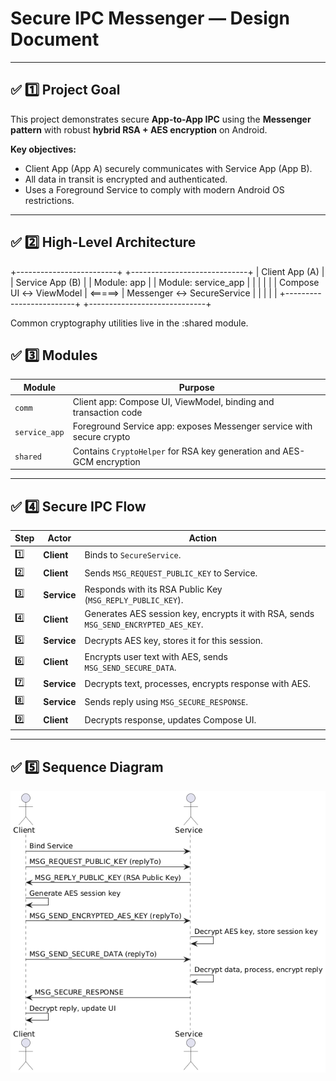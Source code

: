 # Secure IPC Messenger — Design Document

---

## ✅ 1️⃣ Project Goal

This project demonstrates secure **App-to-App IPC** using the **Messenger pattern** with robust **hybrid RSA + AES encryption** on Android.

**Key objectives:**
- Client App (App A) securely communicates with Service App (App B).
- All data in transit is encrypted and authenticated.
- Uses a Foreground Service to comply with modern Android OS restrictions.

---

## ✅ 2️⃣ High-Level Architecture

+-------------------------+ +-----------------------------+
| Client App (A) | | Service App (B) |
| Module: app | | Module: service_app |
| | | |
| Compose UI ↔ ViewModel | <=====> | Messenger ↔ SecureService |
| | | |
+-------------------------+ +-----------------------------+

Common cryptography utilities live in the :shared module.


## ✅ 3️⃣ Modules

| Module | Purpose |
|--------|---------|
| `comm` | Client app: Compose UI, ViewModel, binding and transaction code |
| `service_app` | Foreground Service app: exposes Messenger service with secure crypto |
| `shared` | Contains `CryptoHelper` for RSA key generation and AES-GCM encryption |

---

## ✅ 4️⃣ Secure IPC Flow

| Step | Actor | Action |
|------|-------|---------|
| 1️⃣ | **Client** | Binds to `SecureService`. |
| 2️⃣ | **Client** | Sends `MSG_REQUEST_PUBLIC_KEY` to Service. |
| 3️⃣ | **Service** | Responds with its RSA Public Key (`MSG_REPLY_PUBLIC_KEY`). |
| 4️⃣ | **Client** | Generates AES session key, encrypts it with RSA, sends `MSG_SEND_ENCRYPTED_AES_KEY`. |
| 5️⃣ | **Service** | Decrypts AES key, stores it for this session. |
| 6️⃣ | **Client** | Encrypts user text with AES, sends `MSG_SEND_SECURE_DATA`. |
| 7️⃣ | **Service** | Decrypts text, processes, encrypts response with AES. |
| 8️⃣ | **Service** | Sends reply using `MSG_SECURE_RESPONSE`. |
| 9️⃣ | **Client** | Decrypts response, updates Compose UI. |

---

## ✅ 5️⃣ Sequence Diagram

![Sequence Diagram](./sequence_diagram.png)
